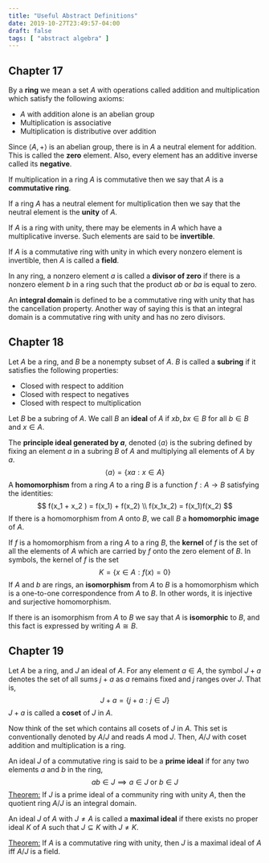 ```yaml
---
title: "Useful Abstract Definitions"
date: 2019-10-27T23:49:57-04:00
draft: false
tags: [ "abstract algebra" ]
---
```


## Chapter 17

By a **ring** we mean a set $A$ with operations called addition and multiplication which satisfy the following axioms:

- $A$ with addition alone is an abelian group
- Multiplication is associative
- Multiplication is distributive over addition

Since $\langle A, + \rangle$ is an abelian group, there is in $A$ a neutral element for addition. This is called the **zero** element. Also, every element has an additive inverse called its **negative**.

If multiplication in a ring $A$ is commutative then we say that $A$ is a **commutative ring**.

If a ring $A$ has a neutral element for multiplication then we say that the neutral element is the **unity** of $A$.

If $A$ is a ring with unity, there may be elements in $A$ which have a multiplicative inverse. Such elements are said to be **invertible**.

If $A$ is a commutative ring with unity in which every nonzero element is invertible, then $A$ is called a **field**.

In any ring, a nonzero element $a$ is called a **divisor of zero** if there is a nonzero element $b$ in a ring such that the product $ab$ or $ba$ is equal to zero.

An **integral domain** is defined to be a commutative ring with unity that has the cancellation property. Another way of saying this is that an integral domain is a commutative ring with unity and has no zero divisors.

## Chapter 18

Let $A$ be a ring, and $B$ be a nonempty subset of $A$. $B$ is called a **subring** if it satisfies the following properties:

- Closed with respect to addition
- Closed with respect to negatives
- Closed with respect to multiplication

Let $B$ be a subring of $A$. We call $B$ an **ideal** of $A$ if $xb, bx \in B$ for all $b \in B$ and $x \in A$.

The **principle ideal generated by $a$**, denoted $\langle a \rangle$ is the subring defined by fixing an element $a$ in a subring $B$ of $A$ and multiplying all elements of $A$ by $a$.
$$
\langle a \rangle = \{ xa : x \in A \}
$$
A **homomorphism** from a ring $A$ to a ring $B$ is a function $f : A \to B$ satisfying the identities:
$$
f(x_1 + x_2 ) = f(x_1) + f(x_2) \\
f(x_1x_2) = f(x_1)f(x_2)
$$
If there is a homomorphism from $A$ onto $B$, we call $B$ a **homomorphic image** of $A$.

If $f$ is a homomorphism from a ring $A$ to a ring $B$, the **kernel** of $f$ is the set of all the elements of $A$ which are carried by $f$ onto the zero element of $B$. In symbols, the kernel of $f$ is the set
$$
K = \{x \in A: f(x) = 0\}
$$
If $A$ and $b$ are rings, an **isomorphism** from $A$ to $B$ is a homomorphism which is a one-to-one correspondence from $A$ to $B$. In other words, it is injective and surjective homomorphism. 

If there is an isomorphism from $A$ to $B$ we say that $A$ is **isomorphic** to $B$, and this fact is expressed by writing $A \cong B$.

## Chapter 19

Let $A$ be a ring, and $J$ an ideal of $A$. For any element $a \in A$, the symbol $J + a$ denotes the set of all sums $j + a$ as $a$ remains fixed and $j$ ranges over $J$. That is,
$$
J + a = \{j + a : j \in J\}
$$
$J + a$ is called a **coset** of $J$ in $A$.

Now think of the set which contains all cosets of $J$ in $A$. This set is conventionally denoted by $A / J$ and reads $A$ mod $J$. Then, $A / J$ with coset addition and multiplication is a ring.

An ideal $J$ of a commutative ring is said to be a **prime ideal** if for any two elements $a$ and $b$ in the ring,
$$
ab \in J \implies a \in J \text{ or } b \in J
$$
<u>Theorem:</u> If $J$ is a prime ideal of a community ring with unity $A$, then the quotient ring $A / J$ is an integral domain.

An ideal $J$ of $A$ with $J \ne A$ is called a **maximal ideal** if there exists no proper ideal $K$ of $A$ such that $J \subseteq K$ with $J \ne K$.

<u>Theorem:</u> If $A$ is a commutative ring with unity, then $J$ is a maximal ideal of $A$ iff $A/J$ is a field.

